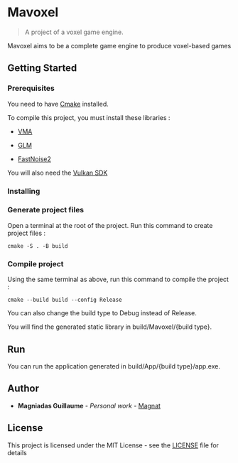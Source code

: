 # Mavoxel
> A project of a voxel game engine.

Mavoxel aims to be a complete game engine to produce voxel-based games

## Getting Started

### Prerequisites

You need to have [Cmake](https://cmake.org/) installed.

To compile this project, you must install these libraries :

- [VMA](https://github.com/GPUOpen-LibrariesAndSDKs/VulkanMemoryAllocator)

- [GLM](https://glm.g-truc.net/)

- [FastNoise2](https://github.com/Auburn/FastNoise2)

You will also need the [Vulkan SDK](https://vulkan.lunarg.com/)

### Installing

### Generate project files

Open a terminal at the root of the project.
Run this command to create project files :

```
cmake -S . -B build
```

### Compile project
Using the same terminal as above, run this command to compile the project :

```
cmake --build build --config Release
```

You can also change the build type to Debug instead of Release.

You will find the generated static library in build/Mavoxel/{build type}.

## Run

You can run the application generated in build/App/{build type}/app.exe.


## Author

* **Magniadas Guillaume** - *Personal work* - [Magnat](https://github.com/TheMagnat)


## License

This project is licensed under the MIT License - see the [LICENSE](LICENSE) file for details
